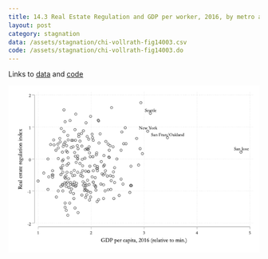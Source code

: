 ```yaml
---
title: 14.3 Real Estate Regulation and GDP per worker, 2016, by metro area
layout: post
category: stagnation
data: /assets/stagnation/chi-vollrath-fig14003.csv
code: /assets/stagnation/chi-vollrath-fig14003.do
---
```


Links to [data](/assets/stagnation/chi-vollrath-fig14003.csv) and [code](/assets/stagnation/chi-vollrath-fig14003.do) 

![14.3 Real Estate Regulation and GDP per worker, 2016, by metro area](/assets/stagnation/chi-vollrath-fig14003.png)
